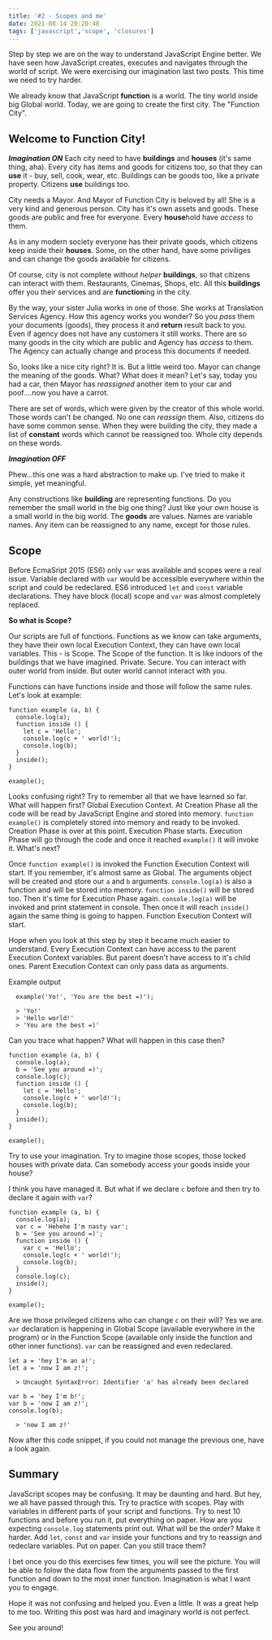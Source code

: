 ```yaml
---
title: '#2 - Scopes and me'
date: 2021-08-14 20:20:48
tags: ['javascript','scope', 'closures']
---
```


Step by step we are on the way to understand JavaScript Engine better. We have seen how JavaScript creates, executes and navigates through the world of script. We were exercising our imagination last two posts. This time we need to try harder.

We already know that JavaScript **function** is a world. The tiny world inside big Global world. Today, we are going to create the first city. The "Function City".

## Welcome to Function City!

***Imagination ON***
Each city need to have **buildings** and **houses** (it's same thing, aha). Every city has items and goods for citizens too, so that they can **use** it - buy, sell, cook, wear, etc. Buildings can be goods too, like a private property. Citizens **use** buildings too.

City needs a Mayor. And Mayor of Function City is beloved by all! She is a very kind and generous person. City has it's own assets and goods. These goods are public and free for everyone. Every **house**hold have *access* to them.

As in any modern society everyone has their private goods, which citizens keep inside their **houses**. Some, on the other hand, have some priviliges and can change the goods available for citizens.

Of course, city is not complete without *helper* **buildings**, so that citizens can interact with them. Restaurants, Cinemas, Shops, etc. All this **buildings** offer you their services and are **function**ing in the city.

By the way, your sister Julia works in one of those. She works at Translation Services Agency. How this agency works you wonder? So you *pass* them your documents (goods), they process it and **return** result back to you. Even if agency does not have any customers it still works. There are so many goods in the city which are public and Agency has *access* to them. The Agency can actually change and process this documents if needed.

So, looks like a nice city right? It is. But a little weird too. Mayor can change the meaning of the goods. What? What does it mean? Let's say, today you had a car, then Mayor has *reassigned* another item to your car and poof....now you have a carrot. 

There are set of words, which were given by the creator of this whole world. Those words can't be changed. No one can *reassign* them. Also, citizens do have some common sense. When they were building the city, they made a list of **constant** words which cannot be reassigned too. Whole city depends on these words.

***Imagination OFF***

Phew...this one was a hard abstraction to make up. I've tried to make it simple, yet meaningful. 

Any constructions like **building** are representing functions. Do you remember the small world in the big one thing? Just like your own house is a small world in the big world. The **goods** are values. Names are variable names. Any item can be reassigned to any name, except for those rules.

## Scope

Before EcmaSript 2015 (ES6) only `var` was available and scopes were a real issue. Variable declared with `var` would be accessible everywhere within the script and could be redeclared. ES6 introduced `let` and `const` variable declarations. They have block (local) scope and `var` was almost completely replaced.

**So what is Scope?**

Our scripts are full of functions. Functions as we know can take arguments, they have their own local Execution Context, they can have own local variables. This - is Scope. The Scope of the function. It is like indoors of the buildings that we have imagined. Private. Secure. You can interact with outer world from inside. But outer world cannot interact with you. 

Functions can have functions inside and those will follow the same rules. Let's look at example:

```
function example (a, b) {
  console.log(a);
  function inside () {
    let c = 'Hello';
    console.log(c + ' world!');
    console.log(b);
  }
  inside();
}

example();
```

Looks confusing right? Try to remember all that we have learned so far. What will happen first? Global Execution Context. At Creation Phase all the code will be read by JavaScript Engine and stored into memory. `function example()` is completely stored into memory and ready to be invoked. Creation Phase is over at this point. Execution Phase starts. Execution Phase will go through the code and once it reached `example()` it will invoke it. What's next? 

Once `function example()` is invoked the Function Execution Context will start. If you remember, it's almost same as Global. The arguments object will be created and store our `a` and `b` arguments. `console.log(a)` is also a function and will be stored into memory. `function inside()` will be stored too. Then it's time for Execution Phase again. `console.log(a)` will be invoked and print statement in console. Then once it will reach `inside()` again the same thing is going to happen. Function Execution Context will start.

Hope when you look at this step by step it became much easier to understand. Every Execution Context can have access to the parent Execution Context variables. But parent doesn't have access to it's child ones. Parent Execution Context can only pass data as arguments. 

Example output
```
  example('Yo!', 'You are the best =)');

  > 'Yo!'
  > 'Hello world!'
  > 'You are the best =)'

```

Can you trace what happen? What will happen in this case then?

```
function example (a, b) {
  console.log(a);
  b = 'See you around =)';
  console.log(c);
  function inside () {
    let c = 'Hello';
    console.log(c + ' world!');
    console.log(b);
  }
  inside();
}

example();
```

Try to use your imagination. Try to imagine those scopes, those locked houses with private data. Can somebody access your goods inside your house? 

I think you have managed it. But what if we declare `c` before and then try to declare it again with `var`? 

```
function example (a, b) {
  console.log(a);
  var c = 'Hehehe I'm nasty var';
  b = 'See you around =)';
  function inside () {
    var c = 'Hello';
    console.log(c + ' world!');
    console.log(b);
  }
  console.log(c);
  inside();
}

example();
```

Are we those privileged citizens who can change `c` on their will? Yes we are. `var` declaration is happening in Global Scope (available everywhere in the program) or in the Function Scope (available only inside the function and other inner functions). `var` can be reassigned and even redeclared. 

```
let a = 'hey I'm an a!';
let a = 'now I am z!';

  > Uncaught SyntaxError: Identifier 'a' has already been declared

var b = 'hey I'm b!';
var b = 'now I am z!';
console.log(b);

  > 'now I am z!'

```

Now after this code snippet, if you could not manage the previous one, have a look again. 

## Summary

JavaScript scopes may be confusing. It may be daunting and hard. But hey, we all have passed through this. Try to practice with scopes. Play with variables in different parts of your script and functions. Try to nest 10 functions and before you run it, put everything on paper. How are you expecting `console.log` statements print out. What will be the order? Make it harder. Add `let`, `const` and `var` inside your functions and try to reassign and redeclare variables. Put on paper. Can you still trace them? 

I bet once you do this exercises few times, you will see the picture. You will be able to folow the data flow from the arguments passed to the first function and down to the most inner function. Imagination is what I want you to engage. 

Hope it was not confusing and helped you. Even a little. It was a great help to me too. Writing this post was hard and imaginary world is not perfect. 

See you around!